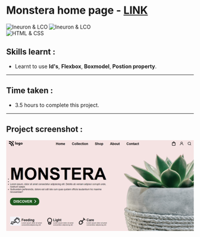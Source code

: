 # Monstera home page - [LINK](monstera6-home-page.netlify.app)
![Ineuron & LCO](https://img.shields.io/badge/Ineuron-LCO-brightgreen) 
![Ineuron & LCO](https://img.shields.io/badge/Hitesh%20Choudhary-Full--stack--JS--bootcamp-brightgreen)
<br>
![HTML & CSS](https://img.shields.io/badge/HTML-CSS-yellowgreen)

## Skills learnt :
- Learnt to use **Id's**, **Flexbox**, **Boxmodel**, **Postion property**.
***
## Time taken :
- 3.5 hours to complete this project.
***
## Project screenshot :
![Project-6/Monstera home page](Project-SS.PNG)